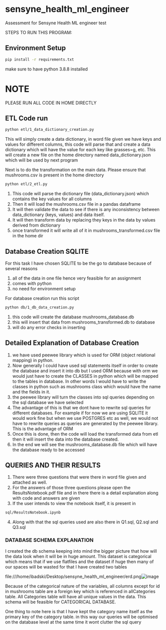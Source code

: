 # sensyne_health_ml_engineer
Assessment for Sensyne Health ML engineer test


STEPS TO RUN THIS PROGRAM:

## Environment Setup

```bash
pip install -r requirements.txt
```
make sure to have python 3.8.8 installed
# NOTE
PLEASE RUN ALL CODE IN HOME DIRECTLY
## ETL Code run

```bash
python etl/1_data_dictionary_creation.py
```
This will simply create a data dictionary, in word file given we have keys and values for different columns, this code will parse that and create a data dictionary which will have the value for each key like grasses=g, etc. This will create a new file on the home directory named data_dictionary.json which will be used by next program


Next is to do the transformation on the main data. Please ensure that mushrooms.csv is present in the home directory
```bash
python etl/2_etl.py
```
1. This code will parse the dictionary file (data_dictionary.json) which contains the key values for all columns
2. Then it will load the mushrooms.csv file in a pandas dataframe
3. It will then validate the data to see if there is any inconsistency between data_dictionary (keys, values) and data itself.
4. It will then transform data by replacing they keys in the data by values derived from dictionary
5. once transformed it will write all of it in mushrooms_transformed.csv file in the home dir

## Database Creation SQLITE
For this task I have chosen SQLITE to be the go to database because of several reasons
1. all of the data in one file hence very feasible for an assignment
2. comes with python
3. no need for environment setup

For database creation run this script
```bash
python db/1_db_data_creation.py
```

1. this code will create the database mushrooms_database.db 
2. this will insert that data from mushrooms_transformed.db to database
3. will do any error checks in inserting


## Detailed Explanation of Database Creation

1. we have used peewee library which is used for ORM (object relational mapping) in python. 
2. Now generally I could have used sql statements itself in order to create the database and insert it into db but I used ORM because with orm we would just have to create the CLASSES in python which will be mapped to the tables in database. In other words I would have to write the classes in python such as mushrooms class which would have the name and the fields in it.
3. the peewee library will turn the classes into sql queries depending on the sql database we have selected
4. The advantage of this is that we dont have to rewrite sql queries for different databases. For example if for now we are using SQLITE it would work fine but when we use POSTGRES etc as well, we would not have to rewrite queries as queries are generated by the peewee library. This is the advantage of ORM
5. Once this is done, then the code will load the transformed data from etl then it will insert the data into the database created.
6. In the end we will see the mushrooms_database.db file which will have the database ready to be accessed


## QUERIES AND THEIR RESULTS
1. There were three questions that were there in word file given and attached as well. 
2. For the answers of those three questions please open the ResultsNotebook.pdf file and in there there is a detail explanation along with code and answers are given
3. If the user intends to view the notebook itself, it is present in
```bash
sql/ResultsNotebook.ipynb
```
4. Along with that the sql queries used are also there in Q1.sql, Q2.sql and Q3.sql




### DATABASE SCHEMA EXPLANATION
I created the db schema keeping into mind the bigger picture that how will the data look when it will be in huge amount.
This dataset is categorical which means that if we use flatfiles and the dataset if huge then many of our spaces will be wasted for that I have created two tables

file:///home/ibadski/Desktop/sensyne_health_ml_engineer/erd.png![image](https://user-images.githubusercontent.com/14020143/117579755-44ebb300-b0ec-11eb-91a7-e304586609cc.png)



Because of the categorical nature of the variables, all columns except for id in mushrooms table are a foreign key which is referenced in allCategories table.
All Categories table will have all unique values in the data.
This schema will be feasible for CATEGORICAL DATABASE. 


One thing to note here is that I have kept the category name itself as the primary key of the category table. in this way our queries will be optimised on the database level at the same time it wont clutter the sql query

